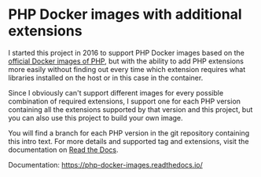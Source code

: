 PHP Docker images with additional extensions
============================================

I started this project in 2016 to support PHP Docker images based on the
[official Docker images of PHP](https://hub.docker.com/_/php/),
but with the ability to add PHP extensions more easily without finding out every time which extension
requires what libraries installed on the host or in this case in the container.

Since I obviously can't support different images for every possible combination of required extensions,
I support one for each PHP version containing all the extensions supported by that version and this project,
but you can also use this project to build your own image.

You will find a branch for each PHP version in the git repository containing this intro text.
For more details and supported tag and extensions, visit the documentation on [Read the Docs](https://readthedocs.org/).

Documentation: https://php-docker-images.readthedocs.io/